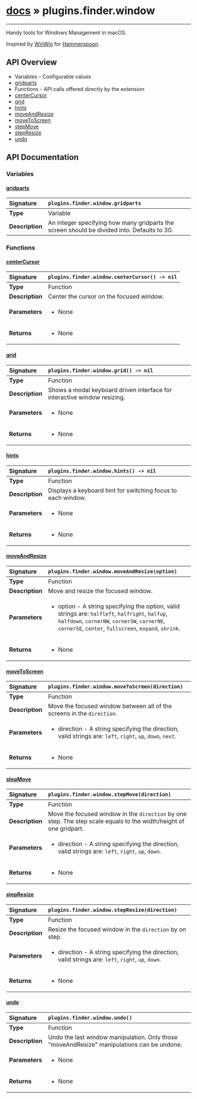 # [docs](index.md) » plugins.finder.window
---

Handy tools for Windows Management in macOS.

Inspired by [WinWin](http://www.hammerspoon.org/Spoons/WinWin.html) for [Hammerspoon](http://www.hammerspoon.org/).

## API Overview
* Variables - Configurable values
 * [gridparts](#gridparts)
* Functions - API calls offered directly by the extension
 * [centerCursor](#centercursor)
 * [grid](#grid)
 * [hints](#hints)
 * [moveAndResize](#moveandresize)
 * [moveToScreen](#movetoscreen)
 * [stepMove](#stepmove)
 * [stepResize](#stepresize)
 * [undo](#undo)

## API Documentation

### Variables

#### [gridparts](#gridparts)
| <span style="float: left;">**Signature**</span> | <span style="float: left;">`plugins.finder.window.gridparts` </span>                                                          |
| -----------------------------------------------------|---------------------------------------------------------------------------------------------------------|
| **Type**                                             | Variable                                                                                         |
| **Description**                                      | An integer specifying how many gridparts the screen should be divided into. Defaults to 30.                                                                                         |

### Functions

#### [centerCursor](#centercursor)
| <span style="float: left;">**Signature**</span> | <span style="float: left;">`plugins.finder.window.centerCursor() -> nil` </span>                                                          |
| -----------------------------------------------------|---------------------------------------------------------------------------------------------------------|
| **Type**                                             | Function                                                                                         |
| **Description**                                      | Center the cursor on the focused window.                                                                                         |
| **Parameters**                                       | <ul markdown="1"><li markdown="1">None</li></ul> |
| **Returns**                                          | <ul markdown="1"><li markdown="1">None</li></ul>          |

#### [grid](#grid)
| <span style="float: left;">**Signature**</span> | <span style="float: left;">`plugins.finder.window.grid() -> nil` </span>                                                          |
| -----------------------------------------------------|---------------------------------------------------------------------------------------------------------|
| **Type**                                             | Function                                                                                         |
| **Description**                                      | Shows a modal keyboard driven interface for interactive window resizing.                                                                                         |
| **Parameters**                                       | <ul markdown="1"><li markdown="1">None</li></ul> |
| **Returns**                                          | <ul markdown="1"><li markdown="1">None</li></ul>          |

#### [hints](#hints)
| <span style="float: left;">**Signature**</span> | <span style="float: left;">`plugins.finder.window.hints() -> nil` </span>                                                          |
| -----------------------------------------------------|---------------------------------------------------------------------------------------------------------|
| **Type**                                             | Function                                                                                         |
| **Description**                                      | Displays a keyboard hint for switching focus to each window.                                                                                         |
| **Parameters**                                       | <ul markdown="1"><li markdown="1">None</li></ul> |
| **Returns**                                          | <ul markdown="1"><li markdown="1">None</li></ul>          |

#### [moveAndResize](#moveandresize)
| <span style="float: left;">**Signature**</span> | <span style="float: left;">`plugins.finder.window.moveAndResize(option)` </span>                                                          |
| -----------------------------------------------------|---------------------------------------------------------------------------------------------------------|
| **Type**                                             | Function                                                                                         |
| **Description**                                      | Move and resize the focused window.                                                                                         |
| **Parameters**                                       | <ul markdown="1"><li markdown="1">option - A string specifying the option, valid strings are: `halfleft`, `halfright`, `halfup`, `halfdown`, `cornerNW`, `cornerSW`, `cornerNE`, `cornerSE`, `center`, `fullscreen`, `expand`, `shrink`.</li></ul> |
| **Returns**                                          | <ul markdown="1"><li markdown="1">None</li></ul>          |

#### [moveToScreen](#movetoscreen)
| <span style="float: left;">**Signature**</span> | <span style="float: left;">`plugins.finder.window.moveToScreen(direction)` </span>                                                          |
| -----------------------------------------------------|---------------------------------------------------------------------------------------------------------|
| **Type**                                             | Function                                                                                         |
| **Description**                                      | Move the focused window between all of the screens in the `direction`.                                                                                         |
| **Parameters**                                       | <ul markdown="1"><li markdown="1">direction - A string specifying the direction, valid strings are: `left`, `right`, `up`, `down`, `next`.</li></ul> |
| **Returns**                                          | <ul markdown="1"><li markdown="1">None</li></ul>          |

#### [stepMove](#stepmove)
| <span style="float: left;">**Signature**</span> | <span style="float: left;">`plugins.finder.window.stepMove(direction)` </span>                                                          |
| -----------------------------------------------------|---------------------------------------------------------------------------------------------------------|
| **Type**                                             | Function                                                                                         |
| **Description**                                      | Move the focused window in the `direction` by one step. The step scale equals to the width/height of one gridpart.                                                                                         |
| **Parameters**                                       | <ul markdown="1"><li markdown="1">direction - A string specifying the direction, valid strings are: `left`, `right`, `up`, `down`.</li></ul> |
| **Returns**                                          | <ul markdown="1"><li markdown="1">None</li></ul>          |

#### [stepResize](#stepresize)
| <span style="float: left;">**Signature**</span> | <span style="float: left;">`plugins.finder.window.stepResize(direction)` </span>                                                          |
| -----------------------------------------------------|---------------------------------------------------------------------------------------------------------|
| **Type**                                             | Function                                                                                         |
| **Description**                                      | Resize the focused window in the `direction` by on step.                                                                                         |
| **Parameters**                                       | <ul markdown="1"><li markdown="1">direction - A string specifying the direction, valid strings are: `left`, `right`, `up`, `down`.</li></ul> |
| **Returns**                                          | <ul markdown="1"><li markdown="1">None</li></ul>          |

#### [undo](#undo)
| <span style="float: left;">**Signature**</span> | <span style="float: left;">`plugins.finder.window.undo()` </span>                                                          |
| -----------------------------------------------------|---------------------------------------------------------------------------------------------------------|
| **Type**                                             | Function                                                                                         |
| **Description**                                      | Undo the last window manipulation. Only those "moveAndResize" manipulations can be undone.                                                                                         |
| **Parameters**                                       | <ul markdown="1"><li markdown="1">None</li></ul> |
| **Returns**                                          | <ul markdown="1"><li markdown="1">None</li></ul>          |

